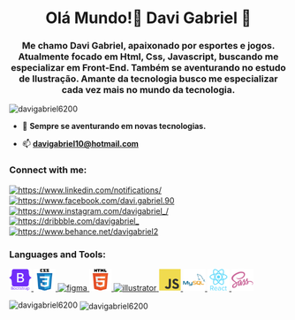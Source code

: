 
<h1 align="center">Olá Mundo!👋 Davi Gabriel 👨</h1>
<h3 align="center">Me chamo Davi Gabriel, apaixonado por esportes e jogos. Atualmente focado em Html, Css, Javascript, buscando me especializar em Front-End. Também se aventurando no estudo de Ilustração. Amante da tecnologia busco me especializar cada vez mais no mundo da tecnologia.</h3>

<p align="left"> <img src="https://komarev.com/ghpvc/?username=davigabriel6200&label=Profile%20views&color=0e75b6&style=flat" alt="davigabriel6200" /> </p>

- 🌱 **Sempre se aventurando em novas tecnologias.**

- 📫 **davigabriel10@hotmail.com**

<h3 align="left">Connect with me:</h3>
<p align="left">
<a href="https://linkedin.com/in/https://www.linkedin.com/notifications/" target="blank"><img align="center" src="https://cdn.jsdelivr.net/npm/simple-icons@3.0.1/icons/linkedin.svg" alt="https://www.linkedin.com/notifications/" height="30" width="40" /></a>
<a href="https://fb.com/https://www.facebook.com/davi.gabriel.90" target="blank"><img align="center" src="https://cdn.jsdelivr.net/npm/simple-icons@3.0.1/icons/facebook.svg" alt="https://www.facebook.com/davi.gabriel.90" height="30" width="40" /></a>
<a href="https://instagram.com/https://www.instagram.com/davigabriel_/" target="blank"><img align="center" src="https://cdn.jsdelivr.net/npm/simple-icons@3.0.1/icons/instagram.svg" alt="https://www.instagram.com/davigabriel_/" height="30" width="40" /></a>
<a href="https://dribbble.com/https://dribbble.com/davigabriel_" target="blank"><img align="center" src="https://cdn.jsdelivr.net/npm/simple-icons@3.0.1/icons/dribbble.svg" alt="https://dribbble.com/davigabriel_" height="30" width="40" /></a>
<a href="https://www.behance.net/https://www.behance.net/davigabriel2" target="blank"><img align="center" src="https://cdn.jsdelivr.net/npm/simple-icons@3.0.1/icons/behance.svg" alt="https://www.behance.net/davigabriel2" height="30" width="40" /></a>
</p>

<h3 align="left">Languages and Tools:</h3>
<p align="left"> <a href="https://getbootstrap.com" target="_blank"> <img src="https://raw.githubusercontent.com/devicons/devicon/master/icons/bootstrap/bootstrap-plain-wordmark.svg" alt="bootstrap" width="40" height="40"/> </a> <a href="https://www.w3schools.com/css/" target="_blank"> <img src="https://raw.githubusercontent.com/devicons/devicon/master/icons/css3/css3-original-wordmark.svg" alt="css3" width="40" height="40"/> </a> <a href="https://www.figma.com/" target="_blank"> <img src="https://www.vectorlogo.zone/logos/figma/figma-icon.svg" alt="figma" width="40" height="40"/> </a> <a href="https://www.w3.org/html/" target="_blank"> <img src="https://raw.githubusercontent.com/devicons/devicon/master/icons/html5/html5-original-wordmark.svg" alt="html5" width="40" height="40"/> </a> <a href="https://www.adobe.com/in/products/illustrator.html" target="_blank"> <img src="https://www.vectorlogo.zone/logos/adobe_illustrator/adobe_illustrator-icon.svg" alt="illustrator" width="40" height="40"/> </a> <a href="https://developer.mozilla.org/en-US/docs/Web/JavaScript" target="_blank"> <img src="https://raw.githubusercontent.com/devicons/devicon/master/icons/javascript/javascript-original.svg" alt="javascript" width="40" height="40"/> </a> <a href="https://www.mysql.com/" target="_blank"> <img src="https://raw.githubusercontent.com/devicons/devicon/master/icons/mysql/mysql-original-wordmark.svg" alt="mysql" width="40" height="40"/> </a> <a href="https://reactjs.org/" target="_blank"> <img src="https://raw.githubusercontent.com/devicons/devicon/master/icons/react/react-original-wordmark.svg" alt="react" width="40" height="40"/> </a> <a href="https://sass-lang.com" target="_blank"> <img src="https://raw.githubusercontent.com/devicons/devicon/master/icons/sass/sass-original.svg" alt="sass" width="40" height="40"/> </a> </p>

<p><img align="left" src="https://github-readme-stats.vercel.app/api/top-langs?username=davigabriel6200&show_icons=true&locale=en&layout=compact" alt="davigabriel6200" /></p>

<p>&nbsp;<img align="center" src="https://github-readme-stats.vercel.app/api?username=davigabriel6200&show_icons=true&locale=en" alt="davigabriel6200" /></p>
